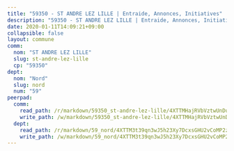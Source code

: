 ```yaml
---
title: "59350 - ST ANDRE LEZ LILLE | Entraide, Annonces, Initiatives"
description: "59350 - ST ANDRE LEZ LILLE | Entraide, Annonces, Initiatives"
date: 2020-01-11T14:09:21+09:00
collapsible: false
layout: commune
comm:
  nom: "ST ANDRE LEZ LILLE"
  slug: st-andre-lez-lille
  cp: "59350"
dept:
  nom: "Nord"
  slug: nord
  num: "59"
peerpad:
  comm:
    read_path: /r/markdown/59350_st-andre-lez-lille/4XTTMHajRVbVztwUnDuxatHSEKX6Hj9je6erPz4MYdgXf8efK
    write_path: /w/markdown/59350_st-andre-lez-lille/4XTTMHajRVbVztwUnDuxatHSEKX6Hj9je6erPz4MYdgXf8efK-K3TgU4UA2FbV9pdZPfpXi3a5jM7wp4SKKx3ujEfyrSR2zYMMTdM9fvARKyHMwNqgbiznDReD3poKTmeynwwM8VhBiC1cwEfiSXNck78u3uCsHY5B91HGUEELysW7gcmrF3tnNCpq
  dept:
    read_path: /r/markdown/59_nord/4XTTM3t39qn3wJ5h23Xy7DcxsGHU2vCoMP2z3iS4TUn3TrtdJ
    write_path: /w/markdown/59_nord/4XTTM3t39qn3wJ5h23Xy7DcxsGHU2vCoMP2z3iS4TUn3TrtdJ-K3TgTuZGkuZqXfr6fpmH7pGsMT6ndvZQMyRDze5QBt7XScLWHoBi246kLoDKpTH2Yo4f3AFSSJqGc2ozvNww7qPLqsDjpvahxCbQ6F5znbfjp6kVgaDcTYc9LyhwSfYuCevnvZUQ
---
```


